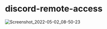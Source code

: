 # discord-remote-access

![Screenshot_2022-05-02_08-50-23](https://user-images.githubusercontent.com/102387043/166264828-b2c3fce2-a5d8-4a9a-a574-830ab03016d1.jpg)
